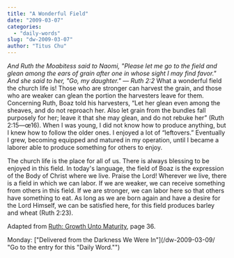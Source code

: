 ```yaml
---
title: "A Wonderful Field"
date: "2009-03-07"
categories: 
  - "daily-words"
slug: "dw-2009-03-07"
author: "Titus Chu"
---
```


_And Ruth the Moabitess said to Naomi, "Please let me go to the field and glean among the ears of grain after one in whose sight I may find favor." And she said to her, "Go, my daughter." — Ruth 2:2_ What a wonderful field the church life is! Those who are stronger can harvest the grain, and those who are weaker can glean the portion the harvesters leave for them. Concerning Ruth, Boaz told his harvesters, “Let her glean even among the sheaves, and do not reproach her. Also let grain from the bundles fall purposely for her; leave it that she may glean, and do not rebuke her” (Ruth 2:15—œ16). When I was young, I did not know how to produce anything, but I knew how to follow the older ones. I enjoyed a lot of “leftovers.” Eventually I grew, becoming equipped and matured in my operation, until I became a laborer able to produce something for others to enjoy.

The church life is the place for all of us. There is always blessing to be enjoyed in this field. In today's language, the field of Boaz is the expression of the Body of Christ where we live. Praise the Lord! Wherever we live, there is a field in which we can labor. If we are weaker, we can receive something from others in this field. If we are stronger, we can labor here so that others have something to eat. As long as we are born again and have a desire for the Lord Himself, we can be satisfied here, for this field produces barley and wheat (Ruth 2:23).

Adapted from [Ruth: Growth Unto Maturity](/book-ruth/ "Go to the entry for this book"), page 36.

Monday: ["Delivered from the Darkness We Were In"](/dw-2009-03-09/ "Go to the entry for this "Daily Word."")
